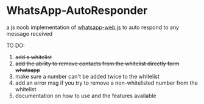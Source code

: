 # WhatsApp-AutoResponder
a js noob implementation of [whatsapp-web.js](https://github.com/pedroslopez/whatsapp-web.js) to auto respond to any message received

TO DO:

 1. ~~add a whitelist~~
 2. ~~add the ability to remove contacts from the whitelist directly form whatsapp~~
 3. make sure a number can't be added twice to the whitelist
 4. add an error msg if you try to remove a non-whitelisted number from the whitelist
 5. documentation on how to use and the features available
